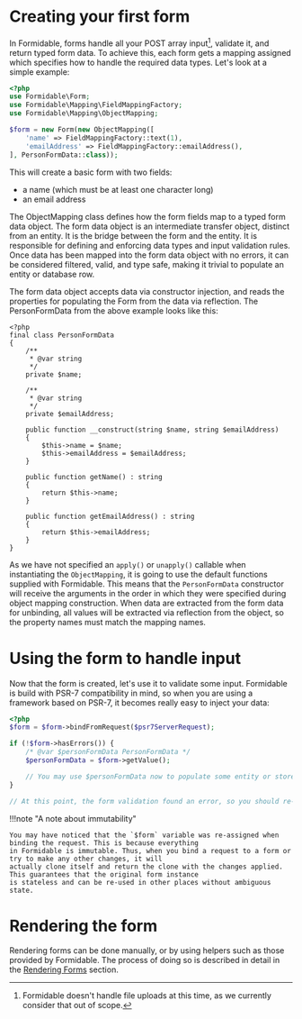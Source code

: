 # Creating your first form

In Formidable, forms handle all your POST array input[^file-uploads], validate it, and return typed form data. To
achieve this, each form gets a mapping assigned which specifies how to handle the required data types. Let's look at a
simple example:

```php
<?php
use Formidable\Form;
use Formidable\Mapping\FieldMappingFactory;
use Formidable\Mapping\ObjectMapping;

$form = new Form(new ObjectMapping([
    'name' => FieldMappingFactory::text(1),
    'emailAddress' => FieldMappingFactory::emailAddress(),
], PersonFormData::class));
```

This will create a basic form with two fields:

- a name (which must be at least one character long)
- an email address

The ObjectMapping class defines how the form fields map to a typed form data object. The form data object is an
intermediate transfer object, distinct from an entity. It is the bridge between the form and the entity. It is
responsible for defining and enforcing data types and input validation rules. Once data has been mapped into the form
data object with no errors, it can be considered filtered, valid, and type safe, making it trivial to populate an entity
or database row.

The form data object accepts data via constructor injection, and reads the properties for populating the Form from the
data via reflection. The PersonFormData from the above example looks like this:

```
<?php
final class PersonFormData
{
    /**
     * @var string
     */
    private $name;

    /**
     * @var string
     */
    private $emailAddress;

    public function __construct(string $name, string $emailAddress)
    {
        $this->name = $name;
        $this->emailAddress = $emailAddress;
    }

    public function getName() : string
    {
        return $this->name;
    }

    public function getEmailAddress() : string
    {
        return $this->emailAddress;
    }
}
```

As we have not specified an `apply()` or `unapply()` callable when instantiating the `ObjectMapping`, it is going to use
the default functions supplied with Formidable. This means that the `PersonFormData` constructor will receive the
arguments in the order in which they were specified during object mapping construction. When data are extracted from the
form data for unbinding, all values will be extracted via reflection from the object, so the property names must match
the mapping names.

# Using the form to handle input

Now that the form is created, let's use it to validate some input. Formidable is build with PSR-7 compatibility in mind,
so when you are using a framework based on PSR-7, it becomes really easy to inject your data:

```php
<?php
$form = $form->bindFromRequest($psr7ServerRequest);

if (!$form->hasErrors()) {
    /* @var $personFormData PersonFormData */
    $personFormData = $form->getValue();

    // You may use $personFormData now to populate some entity or store the data in a database.
}

// At this point, the form validation found an error, so you should re-display the form.
```

!!!note "A note about immutability"

    You may have noticed that the `$form` variable was re-assigned when binding the request. This is because everything
    in Formidable is immutable. Thus, when you bind a request to a form or try to make any other changes, it will
    actually clone itself and return the clone with the changes applied. This guarantees that the original form instance
    is stateless and can be re-used in other places without ambiguous state.

# Rendering the form

Rendering forms can be done manually, or by using helpers such as those provided by Formidable. The process of doing so
is described in detail in the [Rendering Forms](rendering-forms.md) section.

[^file-uploads]: Formidable doesn't handle file uploads at this time, as we currently consider that out of scope.
